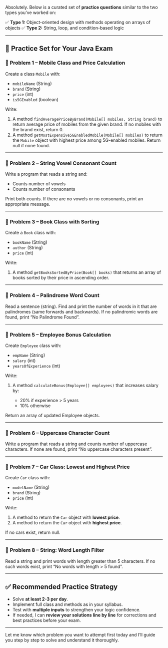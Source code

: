 
Absolutely. Below is a curated set of **practice questions** similar to the two types you’ve worked on:

✅ **Type 1:** Object-oriented design with methods operating on arrays of objects
✅ **Type 2:** String, loop, and condition-based logic

---

## 📝 **Practice Set for Your Java Exam**

### 🔷 **Problem 1 – Mobile Class and Price Calculation**

Create a class `Mobile` with:

* `mobileName` (String)
* `brand` (String)
* `price` (int)
* `is5GEnabled` (boolean)

Write:

1. A method `findAveragePriceByBrand(Mobile[] mobiles, String brand)` to return average price of mobiles from the given brand. If no mobiles with the brand exist, return 0.
2. A method `getMostExpensive5GEnabledMobile(Mobile[] mobiles)` to return the `Mobile` object with highest price among 5G-enabled mobiles. Return null if none found.

---

### 🔷 **Problem 2 – String Vowel Consonant Count**

Write a program that reads a string and:

* Counts number of vowels
* Counts number of consonants

Print both counts. If there are no vowels or no consonants, print an appropriate message.

---

### 🔷 **Problem 3 – Book Class with Sorting**

Create a `Book` class with:

* `bookName` (String)
* `author` (String)
* `price` (int)

Write:

1. A method `getBooksSortedByPrice(Book[] books)` that returns an array of books sorted by their price in ascending order.

---

### 🔷 **Problem 4 – Palindrome Word Count**

Read a sentence (string). Find and print the number of words in it that are palindromes (same forwards and backwards). If no palindromic words are found, print “No Palindrome Found”.

---

### 🔷 **Problem 5 – Employee Bonus Calculation**

Create `Employee` class with:

* `empName` (String)
* `salary` (int)
* `yearsOfExperience` (int)

Write:

1. A method `calculateBonus(Employee[] employees)` that increases salary by:

   * 20% if experience > 5 years
   * 10% otherwise

Return an array of updated Employee objects.

---

### 🔷 **Problem 6 – Uppercase Character Count**

Write a program that reads a string and counts number of uppercase characters. If none are found, print “No uppercase characters present”.

---

### 🔷 **Problem 7 – Car Class: Lowest and Highest Price**

Create `Car` class with:

* `modelName` (String)
* `brand` (String)
* `price` (int)

Write:

1. A method to return the `Car` object with **lowest price**.
2. A method to return the `Car` object with **highest price**.

If no cars exist, return null.

---

### 🔷 **Problem 8 – String: Word Length Filter**

Read a string and print words with length greater than 5 characters. If no such words exist, print “No words with length > 5 found”.

---

## ✅ **Recommended Practice Strategy**

* Solve **at least 2-3 per day**.
* Implement full class and methods as in your syllabus.
* Test with **multiple inputs** to strengthen your logic confidence.
* If needed, I can **review your solutions line by line** for corrections and best practices before your exam.

---

Let me know which problem you want to attempt first today and I’ll guide you step by step to solve and understand it thoroughly.
